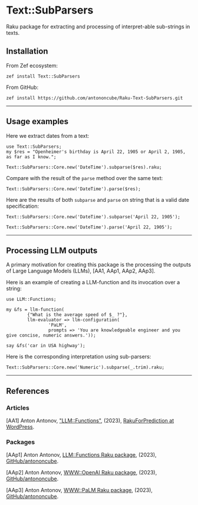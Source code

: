 # Text::SubParsers

Raku package for extracting and processing of interpret-able sub-strings in texts.

## Installation

From Zef ecosystem:

```
zef install Text::SubParsers
```

From GitHub:

```
zef install https://github.com/antononcube/Raku-Text-SubParsers.git
```

------

## Usage examples

Here we extract dates from a text:

```perl6
use Text::SubParsers;
my $res = "Openheimer's birthday is April 22, 1905 or April 2, 1905, as far as I know.";

Text::SubParsers::Core.new('DateTime').subparse($res).raku;
```

Compare with the result of the `parse` method over the same text:

```perl6
Text::SubParsers::Core.new('DateTime').parse($res);
```

Here are the results of both `subparse` and `parse` on string that is a valid date specification:

```perl6
Text::SubParsers::Core.new('DateTime').subparse('April 22, 1905');
```

```perl6
Text::SubParsers::Core.new('DateTime').parse('April 22, 1905');
```

------

## Processing LLM outputs

A primary motivation for creating this package is the processing the outputs of
Large Language Models (LLMs), [AA1, AAp1, AAp2, AAp3].

Here is an example of creating a LLM-function and its invocation over a string:

```perl6
use LLM::Functions;

my &fs = llm-function(
        {"What is the average speed of $_ ?"},
        llm-evaluator => llm-configuration(
                'PaLM',
                prompts => 'You are knowledgeable engineer and you give concise, numeric answers.'));

say &fs('car in USA highway');
```

Here is the corresponding interpretation using sub-parsers:

```perl6
Text::SubParsers::Core.new('Numeric').subparse(_.trim).raku;
```

------

## References

### Articles

[AA1] Anton Antonov,
["LLM::Functions"](https://rakuforprediction.wordpress.com/2023/07/21/llmfunctions/),
(2023),
[RakuForPrediction at WordPress](https://rakuforprediction.wordpress.com).

### Packages

[AAp1] Anton Antonov,
[LLM::Functions Raku package](https://github.com/antononcube/Raku-LLM-Functions),
(2023),
[GitHub/antononcube](https://github.com/antononcube).

[AAp2] Anton Antonov,
[WWW::OpenAI Raku package](https://github.com/antononcube/Raku-WWW-OpenAI),
(2023),
[GitHub/antononcube](https://github.com/antononcube).

[AAp3] Anton Antonov,
[WWW::PaLM Raku package](https://github.com/antononcube/Raku-WWW-PaLM),
(2023),
[GitHub/antononcube](https://github.com/antononcube).

